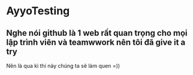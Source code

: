 # AyyoTesting
## Nghe nói github là 1 web rất quan trọng cho mọi lập trình viên và teamwwork nên tôi đã give it a try    
Nên là qua kì thi này chúng ta sẽ làm quen =))
